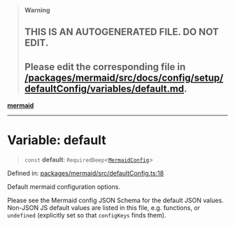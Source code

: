 > **Warning**
>
> ## THIS IS AN AUTOGENERATED FILE. DO NOT EDIT.
>
> ## Please edit the corresponding file in [/packages/mermaid/src/docs/config/setup/defaultConfig/variables/default.md](../../../../../packages/mermaid/src/docs/config/setup/defaultConfig/variables/default.md).

[**mermaid**](../../README.md)

---

# Variable: default

> `const` **default**: `RequiredDeep`<[`MermaidConfig`](../../mermaid/interfaces/MermaidConfig.md)>

Defined in: [packages/mermaid/src/defaultConfig.ts:18](https://github.com/mermaid-js/mermaid/blob/master/packages/mermaid/src/defaultConfig.ts#L18)

Default mermaid configuration options.

Please see the Mermaid config JSON Schema for the default JSON values.
Non-JSON JS default values are listed in this file, e.g. functions, or
`undefined` (explicitly set so that `configKeys` finds them).
